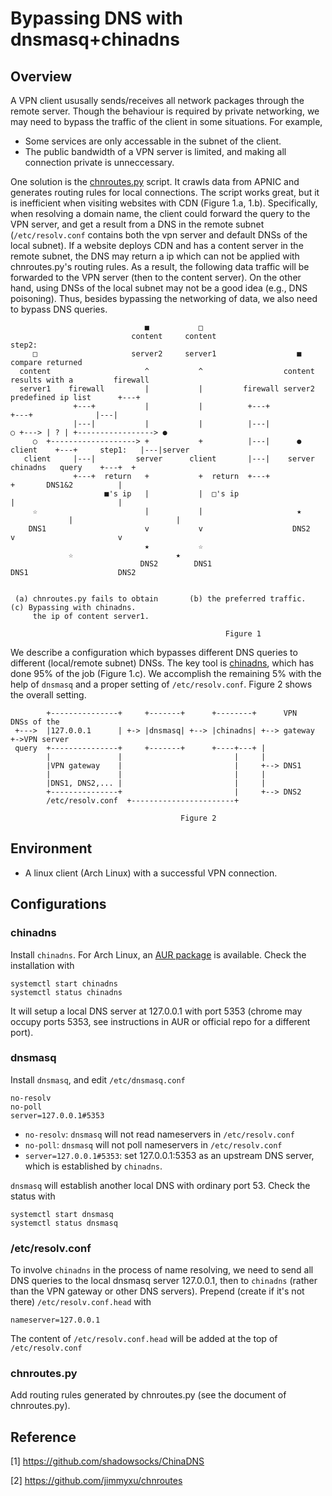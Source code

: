 # Bypassing DNS with dnsmasq+chinadns

## Overview
A VPN client ususally sends/receives all network packages through the remote server. 
Though the behaviour is required by private networking, 
we may need to bypass the traffic of the client in some situations. For example,

* Some services are only accessable in the subnet of the client.
* The public bandwidth of a VPN server is limited, and making all connection private is unneccessary.

One solution is the [chnroutes.py](https://github.com/jimmyxu/chnroutes) script.
It crawls data from APNIC and generates routing rules for local connections.
The script works great, but it is inefficient when visiting websites with CDN (Figure 1.a, 1.b).
Specifically, when resolving a domain name,
the client could forward the query to the VPN server, and get a result from a DNS in the remote subnet
(`/etc/resolv.conf` contains both the vpn server and default DNSs of the local subnet).
If a website deploys CDN and has a content server in the remote subnet, 
the DNS may return a ip which can not be applied with chnroutes.py's routing rules.
As a result, the following data traffic will be forwarded to the VPN server (then to the content server).
On the other hand, using DNSs of the local subnet may not be a good idea (e.g., DNS poisoning). 
Thus, besides bypassing the networking of data, we also need to bypass DNS queries. 

```
                              ■           □
                           content     content                              step2:
     □                     server2     server1                  ■           compare returned
  content                     ^           ^                  content        results with a         firewall
  server1    firewall         |           |         firewall server2        predefined ip list      +---+
              +---+           |           |          +---+                       +---+              |---|
              |---|           |           |          |---|               ○ +---> | ? | +-----------------> ●
     ○  +-------------------> +           +          |---|      ●      client    +---+     step1:   |---|server
   client     |---|         server      client       |---|    server            chinadns   query    +---+  +
              +---+  return   +           +  return  +---+                         +       DNS1&2          |
                     ■'s ip   |           |  □'s ip                                |                       |
     ☆                        |           |                     ★                  |                       |
    DNS1                      v           v                    DNS2                v                       v
                              ★           ☆                                        ☆                       ★
                             DNS2        DNS1                                     DNS1                    DNS2


 (a) chnroutes.py fails to obtain       (b) the preferred traffic.            (c) Bypassing with chinadns.
     the ip of content server1.

                                                Figure 1
```

We describe a configuration which bypasses different DNS queries to different 
(local/remote subnet) DNSs. The key tool is [chinadns](https://github.com/shadowsocks/ChinaDNS), 
which has done 95% of the job (Figure 1.c). We accomplish the remaining 5% with the help of `dnsmasq` and a proper setting
of `/etc/resolv.conf`. Figure 2 shows the overall setting.

```
        +---------------+     +-------+      +--------+      VPN        DNSs of the
 +--->  |127.0.0.1      | +-> |dnsmasq| +--> |chinadns| +--> gateway +->VPN server
 query  +---------------+     +-------+      +----+---+ |
        |               |                         |     |
        |VPN gateway    |                         |     +--> DNS1
        |               |                         |     |
        |DNS1, DNS2,... |                         |     |
        +---------------+                         |     +--> DNS2
        /etc/resolv.conf  +-----------------------+

                                      Figure 2
```

## Environment
* A linux client (Arch Linux) with a successful VPN connection.

## Configurations

### chinadns
Install `chinadns`. For Arch Linux, an [AUR package](https://aur.archlinux.org/packages/chinadns/) is available.
Check the installation with
```
systemctl start chinadns
systemctl status chinadns
```
It will setup a local DNS server at 127.0.0.1 with port 5353 
(chrome may occupy ports 5353, see instructions in AUR or official repo for a different port).

### dnsmasq
Install `dnsmasq`, and edit `/etc/dnsmasq.conf`
```
no-resolv
no-poll
server=127.0.0.1#5353
```
* `no-resolv`: `dnsmasq` will not read nameservers in `/etc/resolv.conf`
* `no-poll`: `dnsmasq` will not poll nameservers in `/etc/resolv.conf`
* `server=127.0.0.1#5353`: set 127.0.0.1:5353 as an upstream DNS server, which is established by `chinadns`.  

`dnsmasq` will establish another local DNS with ordinary port 53. Check the status with 
```
systemctl start dnsmasq
systemctl status dnsmasq
```

### /etc/resolv.conf
To involve `chinadns` in the process of name resolving, we need to send all DNS queries to the local dnsmasq server 127.0.0.1, then to `chinadns` (rather than the VPN gateway or other DNS servers).
Prepend (create if it's not there) `/etc/resolv.conf.head` with
```
nameserver=127.0.0.1
```
The content of `/etc/resolv.conf.head` will be added at the top of `/etc/resolv.conf`

### chnroutes.py
Add routing rules generated by chnroutes.py (see the document of chnroutes.py). 

## Reference
\[1\] https://github.com/shadowsocks/ChinaDNS

\[2\] https://github.com/jimmyxu/chnroutes
